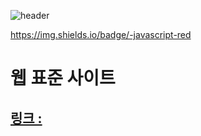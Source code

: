 ![header](https://capsule-render.vercel.app/api?type=transparent&color=auto&height=50&text=Stroke%20Test&fontAlign=20&fontSize=50)

https://img.shields.io/badge/-javascript-red
# 웹 표준 사이트
## [링크 : ](http://wotjr294.dothome.co.kr/web/index.html)

